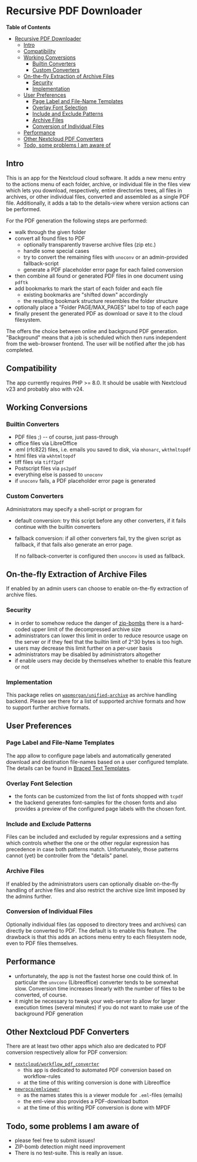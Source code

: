 # Recursive PDF Downloader

<!-- markdown-toc start - Don't edit this section. Run M-x markdown-toc-refresh-toc -->
**Table of Contents**

- [Recursive PDF Downloader](#recursive-pdf-downloader)
  - [Intro](#intro)
  - [Compatibility](#compatibility)
  - [Working Conversions](#working-conversions)
    - [Builtin Converters](#builtin-converters)
    - [Custom Converters](#custom-converters)
  - [On-the-fly Extraction of Archive Files](#on-the-fly-extraction-of-archive-files)
    - [Security](#security)
    - [Implementation](#implementation)
  - [User Preferences](#user-preferences)
    - [Page Label and File-Name Templates](#page-label-and-file-name-templates)
    - [Overlay Font Selection](#overlay-font-selection)
    - [Include and Exclude Patterns](#include-and-exclude-patterns)
    - [Archive Files](#archive-files)
    - [Conversion of Individual Files](#conversion-of-individual-files)
  - [Performance](#performance)
  - [Other Nextcloud PDF Converters](#other-nextcloud-pdf-converters)
  - [Todo, some problems I am aware of](#todo-some-problems-i-am-aware-of)

<!-- markdown-toc end -->

## Intro

This is an app for the Nextcloud cloud software. It adds a new menu
entry to the actions menu of each folder, archive, or individual file in
the files view which lets you download, respectively, entire directories
trees, all files in archives, or other individual files, converted and
assembled as a single PDF file. Additionally, it adds a tab to the
details-view where version actions can be performed.

For the PDF generation the following steps are performed:

- walk through the given folder
- convert all found files to PDF
  - optionally transparently traverse archive files (zip etc.)
  - handle some special cases
  - try to convert the remaining files with `unoconv` or an
    admin-provided fallback-script
  - generate a PDF placeholder error page for each failed conversion
- then combine all found or generated PDF files in one document using
  `pdftk`
- add bookmarks to mark the start of each folder and each file
  - existing bookmarks are "shifted down" accordingly
  - the resulting bookmark structure resembles the folder structure
- optionally place a "Folder PAGE/MAX_PAGES" label to top of each page
- finally present the generated PDF as download or save it to the
  cloud filesystem.

The offers the choice between online and background PDF
generation. "Background" means that a job is scheduled which then runs
independent from the web-browser frontend. The user will be notified
after the job has completed.

## Compatibility

The app currently requires PHP >= 8.0. It should be usable with
Nextcloud v23 and probably also with v24.

## Working Conversions

### Builtin Converters

- PDF files ;) -- of course, just pass-through
- office files via LibreOffice
- .eml (rfc822) files, i.e. emails you saved to disk, via `mhonarc`,
  `wkthmltopdf`
- html files via `wkhtmltopdf`
- tiff files via `tiff2pdf`
- Postscript files via `ps2pdf`
- everything else is passed to `unoconv`
- if `unoconv` fails, a PDF placeholder error page is generated

### Custom Converters

Administrators may specify a shell-script or program for

- default conversion: try this script before any other converters, if
  it fails continue with the builtin converters
- fallback conversion: if all other converters fail, try the given
  script as fallback, if that fails also generate an error page.

  If no fallback-converter is configured then `unoconv` is used as fallback.

## On-the-fly Extraction of Archive Files

If enabled by an admin users can choose to enable on-the-fly
extraction of archive files.

### Security

- in order to somehow reduce the danger of
  [zip-bombs](https://en.wikipedia.org/wiki/Zip_bomb) there is a
  hard-coded upper limit of the decompressed archive size
- administrators can lower this limit in order to reduce resource
  usage on the server or if they feel that the builtin limit of 2^30
  bytes is too high.
- users may decrease this limit further on a per-user basis
- administrators may be disabled by administrators altogether
- if enable users may decide by themselves whether to enable this
  feature or not

### Implementation

This package relies on
[`wapmorgan/unified-archive`](https://github.com/wapmorgan/UnifiedArchive)
as archive handling backend. Please see there for a list of supported
archive formats and how to support further archive formats.

## User Preferences

### Page Label and File-Name Templates

The app allow to configure page labels and automatically generated
download and destination file-names based on a user configured
template. The details can be found in [Braced Text Templates](doc/Templates.md).

### Overlay Font Selection

- the fonts can be customized from the list of fonts shopped with `tcpdf`
- the backend generates font-samples for the chosen fonts and also
  provides a preview of the configured page labels with the chosen
  font.

### Include and Exclude Patterns

Files can be included and excluded by regular expressions and a
setting which controls whether the one or the other regular expression
has precedence in case both patterns match. Unfortunately, those
patterns cannot (yet) be controller from the "details" panel.

### Archive Files

If enabled by the administrators users can optionally disable
on-the-fly handling of archive files and also restrict the archive
size limit imposed by the admins further.

### Conversion of Individual Files

Optionally individual files (as opposed to directory trees and archives)
can directly be converted to PDF. The default is to enable this
feature. The drawback is that this adds an actions menu entry to each
filesystem node, even to PDF files themselves.

## Performance

- unfortunately, the app is not the fastest horse one could think of.
  In particular the `unvconv` (Libreoffice) converter tends to be
  somewhat slow. Conversion time increases linearly with the number of
  files to be converted, of course.
- it might be necessary to tweak your web-server to allow for larger
  execution times (several minutes) if you do not want to make use of
  the background PDF generation

## Other Nextcloud PDF Converters

There are at least two other apps which also are dedicated to PDF
conversion respectively allow for PDF conversion:

- [`nextcloud/workflow_pdf_converter`](https://github.com/nextcloud/workflow_pdf_converter)
  - this app is dedicated to automated PDF conversion based on workflow-rules
  - at the time of this writing conversion is done with Libreoffice
- [`newroco/emlviewer`](https://github.com/newroco/emlviewer)
  - as the names states this is a viewer module for `.eml`-files (emails)
  - the eml-view also provides a PDF-download button
  - at the time of this writing PDF conversion is done with MPDF

## Todo, some problems I am aware of

- please feel free to submit issues!
- ZIP-bomb detection might need improvement
- There is no test-suite. This is really an issue.
